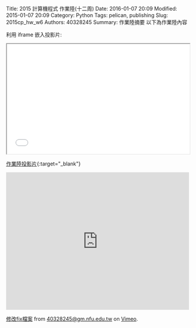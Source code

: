 Title: 2015 計算機程式 作業陸(十二周)
Date: 2016-01-07 20:09
Modified: 2015-01-07 20:09
Category: Python
Tags: pelican, publishing
Slug: 2015cp_hw_w6
Authors: 40328245
Summary: 作業陸摘要
以下為作業陸內容

利用 iframe 嵌入投影片:

<iframe src="simplest6.html" width="500" height="300"></iframe>

[作業陸投影片](simplest6.html){:target="_blank"}

 <iframe src="https://player.vimeo.com/video/151007891" width="500" height="375" frameborder="0" webkitallowfullscreen mozallowfullscreen allowfullscreen></iframe>
<p><a href="https://vimeo.com/151007891">修改fix檔案</a> from <a href="https://vimeo.com/user45396653">40328245@gm.nfu.edu.tw</a> on <a href="https://vimeo.com">Vimeo</a>.</p>


